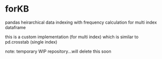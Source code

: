 # forKB

pandas heirarchical data indexing with frequency calculation for multi index dataframe

this is a custom implementation (for multi index) which is similar to pd.crosstab (single index)

note: temporary WIP repository...will delete this soon
